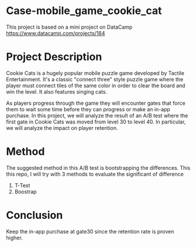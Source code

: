 # Case-mobile_game_cookie_cat
This project is based on a mini project on DataCamp https://www.datacamp.com/projects/184

# Project Description
Cookie Cats is a hugely popular mobile puzzle game developed by Tactile Entertainment. It's a classic "connect three" style puzzle game where the player must connect tiles of the same color in order to clear the board and win the level. It also features singing cats.

As players progress through the game they will encounter gates that force them to wait some time before they can progress or make an in-app purchase. In this project, we will analyze the result of an A/B test where the first gate in Cookie Cats was moved from level 30 to level 40. In particular, we will analyze the impact on player retention.

# Method
The suggested method in this A/B test is bootstrapping the differences. 
This this repo, I will try with 3 methods to evaluate the significant of difference
1. T-Test
2. Boostrap

# Conclusion
Keep the in-app purchase at gate30 since the retention rate is proven higher.
